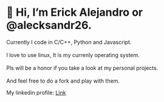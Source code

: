# 👋 Hi, I’m Erick Alejandro or @alecksandr26.
Currently I code in C/C++, Python and Javascript. <br /><br />
I love to use linux, It is my currenly operating system. <br /><br />
Pls will be a honor if you take a look at my personal projects. <br /><br />
And feel free to do a fork and play with them. <br />

My linkedin profile: [Link](https://www.linkedin.com/in/erick-alejandro-carrillo-lopez-988112219/)


<!---
alecksandr26/alecksandr26 is a ✨ special ✨ repository because its `README.md` (this file) appears on your GitHub profile.
You can click the Preview link to take a look at your changes.
--->
